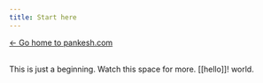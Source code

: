 ```yaml
---
title: Start here
---
```

<a href='https://www.pankesh.com'>&#8592; Go home to pankesh.com</a><br/><br/>

This is just a beginning. Watch this space for more. [[hello]]! world.
